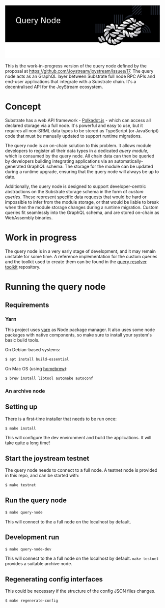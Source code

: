 ![Query Nodes for Joystream](./query-node.svg)

This is the work-in-progress version of the query node defined by the proposal at https://github.com/Joystream/joystream/issues/17. The query node acts as an GraphQL layer between Substrate full node RPC APIs and end-user applications that integrate with a Substrate chain. It's a decentralised API for the JoyStream ecosystem.

# Concept

Substrate has a web API framework - [Polkadot.js](https://github.com/polkadot-js/) - which can access all declared storage via a full node. It's powerful and easy to use, but it requires all non-SRML data types to be stored as TypeScript (or JavaScript) code that must be manually updated to support runtime migrations.  

The query node is an on-chain solution to this problem. It allows module developers to register all their data types in a dedicated _query module_, which is consumed by the query node. All chain data can then be queried by developers building integrating applications via an automatically-generated GraphQL schema. The storage for the module can be updated during a runtime upgrade, ensuring that the query node will always be up to date.

Additionally, the query node is designed to support developer-centric abstractions on the Substrate storage schema in the form of _custom queries_. These represent specific data requests that would be hard or impossible to infer from the module storage, or that would be liable to break when then the module storage changes during a runtime migration. Custom queries fit seamlessly into the GraphQL schema, and are stored on-chain as WebAssembly binaries.

# Work in progress

The query node is in a very early stage of development, and it may remain unstable for some time. A reference implementation for the custom queries and the toolkit used to create them can be found in the [query resolver toolkit](https://github.com/Joystream/query-resolver-toolkit) repository.

# Running the query node

## Requirements

### Yarn

This project uses [yarn](https://yarnpkg.com/) as Node package manager. It also
uses some node packages with native components, so make sure to install your
system's basic build tools.

On Debian-based systems:

```bash
$ apt install build-essential
```

On Mac OS (using [homebrew](https://brew.sh/)):

```bash
$ brew install libtool automake autoconf
```

### An archive node

## Setting up

There is a first-time installer that needs to be run once:

```bash
$ make install
```

This will configure the dev environment and build the applications. It will take quite a long time!

## Start the joystream testnet

The query node needs to connect to a full node. A testnet node is provided in this
repo, and can be started with:

```bash
$ make testnet
```

## Run the query node

```bash
$ make query-node
```

This will connect to the a full node on the localhost by default.

## Development run

```bash
$ make query-node-dev
```

This will connect to the a full node on the localhost by default. `make testnet` provides a
suitable archive node.

## Regenerating config interfaces

This could be necessary if the structure of the config JSON files changes.

```bash
$ make regenerate-config

```
